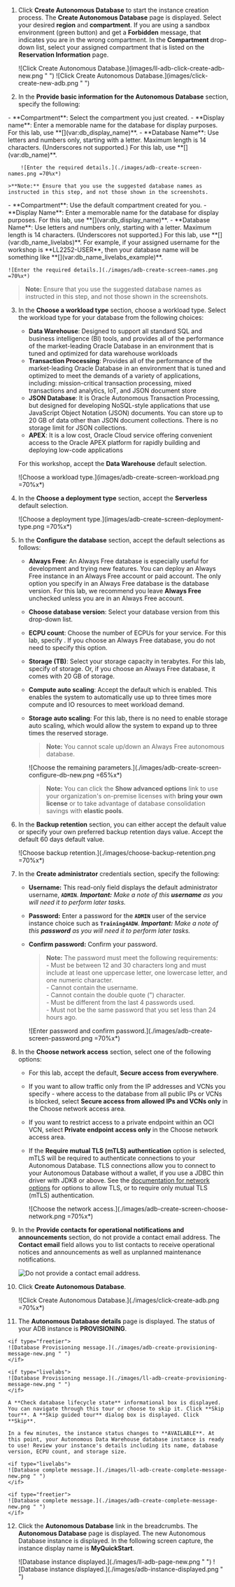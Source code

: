 <!--
    {
        "name":"Provision Autonomous Database",
        "description":"Provision an ADB. Use the `variables.json` file to update provisioning parameters, including database name, ECPUs, storage and more.",
        "author":"Lauran K. Serhal",
        "lastUpdated":"October 2024"
    }
-->
1. Click **Create Autonomous Database** to start the instance creation process. The **Create Autonomous Database** page is displayed. Select your desired **region** and **compartment**. If you are using a sandbox environment (green button) and get a **Forbidden** message, that indicates you are in the wrong compartment. In the **Compartment** drop-down list, select your assigned compartment that is listed on the **Reservation Information** page.

    <if type="livelabs">
    ![Click Create Autonomous Database.](images/ll-adb-click-create-adb-new.png " ")
    </if>

    <if type="freetier">
    ![Click Create Autonomous Database.](images/click-create-new-adb.png " ")
    </if>

2.  In the **Provide basic information for the Autonomous Database** section, specify the following:

<if type="freetier">
    - **Compartment**: Select the compartment you just created.
    - **Display name**: Enter a memorable name for the database for display purposes. For this lab, use **[](var:db_display_name)**.
    - **Database Name**: Use letters and numbers only, starting with a letter. Maximum length is 14 characters. (Underscores not supported.) For this lab, use **[](var:db_name)**.

        ![Enter the required details.](./images/adb-create-screen-names.png =70%x*)

    >**Note:** Ensure that you use the suggested database names as instructed in this step, and not those shown in the screenshots.
</if>
<if type="livelabs">
    - **Compartment**: Use the default compartment created for you.
    - **Display Name**: Enter a memorable name for the database for display purposes. For this lab, use **[](var:db_display_name)**.
    - **Database Name**: Use letters and numbers only, starting with a letter. Maximum length is 14 characters. (Underscores not supported.) For this lab, use **[](var:db_name_livelabs)**. For example, if your assigned username for the workshop is **LL2252-USER**, then your database name will be something like **[](var:db_name_livelabs_example)**.

    ![Enter the required details.](./images/adb-create-screen-names.png =70%x*)

> **Note:** Ensure that you use the suggested database names as instructed in this step, and not those shown in the screenshots.
</if>

3. In the **Choose a workload type** section, choose a workload type. Select the workload type for your database from the following choices:

    - **Data Warehouse**: Designed to support all standard SQL and business intelligence (BI) tools, and provides all of the performance of the market-leading Oracle Database in an environment that is tuned and optimized for data warehouse workloads
    - **Transaction Processing**: Provides all of the performance of the market-leading Oracle Database in an environment that is tuned and optimized to meet the demands of a variety of applications, including: mission-critical transaction processing, mixed transactions and analytics, IoT, and JSON document store
    - **JSON Database**: It is Oracle Autonomous Transaction Processing, but designed for developing NoSQL-style applications that use JavaScript Object Notation (JSON) documents. You can store up to 20 GB of data other than JSON document collections. There is no storage limit for JSON collections.
    - **APEX**: It is a low cost, Oracle Cloud service offering convenient access to the Oracle APEX platform for rapidly building and deploying low-code applications

    For this workshop, accept the **Data Warehouse** default selection.

    ![Choose a workload type.](images/adb-create-screen-workload.png =70%x*)

4. In the **Choose a deployment type** section, accept the **Serverless** default selection.

    ![Choose a deployment type.](images/adb-create-screen-deployment-type.png =70%x*)

5. In the **Configure the database** section, accept the default selections as follows:

    - **Always Free**: An Always Free database is especially useful for development and trying new features. You can deploy an Always Free instance in an Always Free account or paid account. The only option you specify in an Always Free database is the database version. For this lab, we recommend you leave **Always Free** unchecked unless you are in an Always Free account.
    - **Choose database version**: Select your database version from this drop-down list.
    - **ECPU count**: Choose the number of ECPUs for your service. For this lab, specify **[](var:db_ocpu)**. If you choose an Always Free database, you do not need to specify this option.
    - **Storage (TB)**: Select your storage capacity in terabytes. For this lab, specify **[](var:db_storage)** of storage. Or, if you choose an Always Free database, it comes with 20 GB of storage.
    - **Compute auto scaling**: Accept the default which is enabled. This enables the system to automatically use up to three times more compute and IO resources to meet workload demand.
    - **Storage auto scaling**: For this lab, there is no need to enable storage auto scaling, which would allow the system to expand up to three times the reserved storage.

        > **Note:** You cannot scale up/down an Always Free autonomous database.

        ![Choose the remaining parameters.](./images/adb-create-screen-configure-db-new.png =65%x*)

        >**Note:** You can click the **Show advanced options** link to use your organization's on-premise licenses with **bring your own license** or to take advantage of database consolidation savings with **elastic pools**.

6. In the **Backup retention** section, you can either accept the default value or specify your own preferred backup retention days value. Accept the default 60 days default value.

     ![Choose backup retention.](./images/choose-backup-retention.png =70%x*)

7. In the **Create administrator** credentials section, specify the following:

    - **Username:** This read-only field displays the default administrator username, **`ADMIN`**. _**Important:** Make a note of this **username** as you will need it to perform later tasks._
    - **Password:** Enter a password for the **`ADMIN`** user of the service instance choice such as **`Training4ADW`**. _**Important:** Make a note of this **password** as you will need it to perform later tasks._
    - **Confirm password:** Confirm your password.

        > **Note:** The password must meet the following requirements:    
            - Must be between 12 and 30 characters long and must include at least one uppercase letter, one lowercase letter, and one numeric character.    
            - Cannot contain the username.    
            - Cannot contain the double quote (") character.    
            - Must be different from the last 4 passwords used.    
            - Must not be the same password that you set less than 24 hours ago.

        ![Enter password and confirm password.](./images/adb-create-screen-password.png =70%x*)

8. In the **Choose network access** section, select one of the following options:
    - For this lab, accept the default, **Secure access from everywhere**.
    - If you want to allow traffic only from the IP addresses and VCNs you specify - where access to the database from all public IPs or VCNs is blocked, select **Secure access from allowed IPs and VCNs only** in the Choose network access area.
    - If you want to restrict access to a private endpoint within an OCI VCN, select **Private endpoint access only** in the Choose network access area.
    - If the **Require mutual TLS (mTLS) authentication** option is selected, mTLS will be required to authenticate connections to your Autonomous Database. TLS connections allow you to connect to your Autonomous Database without a wallet, if you use a JDBC thin driver with JDK8 or above. See the [documentation for network options](https://docs.oracle.com/en/cloud/paas/autonomous-database/adbsa/support-tls-mtls-authentication.html#GUID-3F3F1FA4-DD7D-4211-A1D3-A74ED35C0AF5) for options to allow TLS, or to require only mutual TLS (mTLS) authentication.

        ![Choose the network access.](./images/adb-create-screen-choose-network.png =70%x*)

9. In the **Provide contacts for operational notifications and announcements** section, do not provide a contact email address. The **Contact email** field allows you to list contacts to receive operational notices and announcements as well as unplanned maintenance notifications.

    ![Do not provide a contact email address.](images/adb-create-screen-contact-email.png "email")

10. Click **Create Autonomous Database**.

    ![Click Create Autonomous Database.](./images/click-create-adb.png =70%x*)

11.  The **Autonomous Database details** page is displayed. The status of your ADB instance is **PROVISIONING**.

    <if type="freetier">
    ![Database Provisioning message.](./images/adb-create-provisioning-message-new.png " ")
    </if>

    <if type="livelabs">
    ![Database Provisioning message.](./images/ll-adb-create-provisioning-message-new.png " ")
    </if>

    A **Check database lifecycle state** informational box is displayed. You can navigate through this tour or choose to skip it. Click **Skip tour**. A **Skip guided tour** dialog box is displayed. Click **Skip**.

    In a few minutes, the instance status changes to **AVAILABLE**. At this point, your Autonomous Data Warehouse database instance is ready to use! Review your instance's details including its name, database version, ECPU count, and storage size.

    <if type="livelabs">
    ![Database complete message.](./images/ll-adb-create-complete-message-new.png " ")
    </if>

    <if type="freetier">
    ![Database complete message.](./images/adb-create-complete-message-new.png " ")
    </if>

12. Click the **Autonomous Database** link in the breadcrumbs. The **Autonomous Database** page is displayed. The new Autonomous Database instance is displayed. In the following screen capture, the instance display name is **MyQuickStart**.

    <if type="livelabs">
    ![Database instance displayed.](./images/ll-adb-page-new.png " ")
    </if>

    <if type="freetier">
    ![Database instance displayed.](./images/adb-instance-displayed.png " ")
    </if>